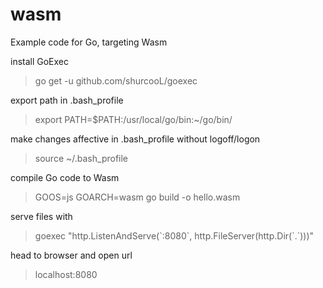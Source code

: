 # wasm
Example code for Go, targeting Wasm

install GoExec
> go get -u github.com/shurcooL/goexec

export path in .bash_profile
> export PATH=$PATH:/usr/local/go/bin:~/go/bin/

make changes affective in .bash_profile without logoff/logon
> source ~/.bash_profile

compile Go code to Wasm
> GOOS=js GOARCH=wasm go build -o hello.wasm

serve files with
> goexec "http.ListenAndServe(\`:8080\`, http.FileServer(http.Dir(\`.\`)))"

head to browser and open url
> localhost:8080
